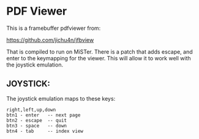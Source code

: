 
# PDF Viewer 

This is a framebuffer pdfviewer from:

https://github.com/jichu4n/jfbview

That is compiled to run on MiSTer. There is a patch that adds escape, and enter to the keymapping for the viewer. This will allow it to work well with the joystick emulation.


## JOYSTICK:

The joystick emulation maps to these keys:
```
right,left,up,down
btn1 - enter   -- next page
btn2 - escape  -- quit
btn3 - space   -- down
btn4 - tab     -- index view
```



